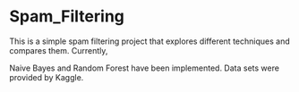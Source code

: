 # Spam_Filtering

This is a simple spam filtering project that explores different techniques and compares them. Currently,

Naive Bayes and Random Forest have been implemented. Data sets were provided by Kaggle.
